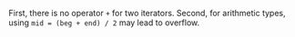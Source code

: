 First, there is no operator `+` for two iterators. Second, for arithmetic types, using `mid = (beg + end) / 2` may lead to overflow.
